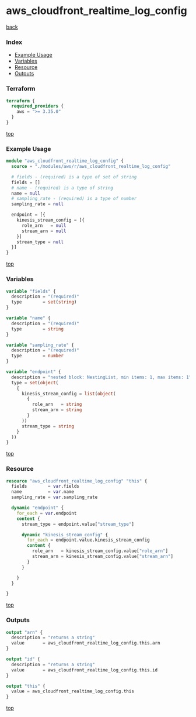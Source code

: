 # aws_cloudfront_realtime_log_config

[back](../aws.md)

### Index

- [Example Usage](#example-usage)
- [Variables](#variables)
- [Resource](#resource)
- [Outputs](#outputs)

### Terraform

```terraform
terraform {
  required_providers {
    aws = ">= 3.35.0"
  }
}
```

[top](#index)

### Example Usage

```terraform
module "aws_cloudfront_realtime_log_config" {
  source = "./modules/aws/r/aws_cloudfront_realtime_log_config"

  # fields - (required) is a type of set of string
  fields = []
  # name - (required) is a type of string
  name = null
  # sampling_rate - (required) is a type of number
  sampling_rate = null

  endpoint = [{
    kinesis_stream_config = [{
      role_arn   = null
      stream_arn = null
    }]
    stream_type = null
  }]
}
```

[top](#index)

### Variables

```terraform
variable "fields" {
  description = "(required)"
  type        = set(string)
}

variable "name" {
  description = "(required)"
  type        = string
}

variable "sampling_rate" {
  description = "(required)"
  type        = number
}

variable "endpoint" {
  description = "nested block: NestingList, min items: 1, max items: 1"
  type = set(object(
    {
      kinesis_stream_config = list(object(
        {
          role_arn   = string
          stream_arn = string
        }
      ))
      stream_type = string
    }
  ))
}
```

[top](#index)

### Resource

```terraform
resource "aws_cloudfront_realtime_log_config" "this" {
  fields        = var.fields
  name          = var.name
  sampling_rate = var.sampling_rate

  dynamic "endpoint" {
    for_each = var.endpoint
    content {
      stream_type = endpoint.value["stream_type"]

      dynamic "kinesis_stream_config" {
        for_each = endpoint.value.kinesis_stream_config
        content {
          role_arn   = kinesis_stream_config.value["role_arn"]
          stream_arn = kinesis_stream_config.value["stream_arn"]
        }
      }

    }
  }

}
```

[top](#index)

### Outputs

```terraform
output "arn" {
  description = "returns a string"
  value       = aws_cloudfront_realtime_log_config.this.arn
}

output "id" {
  description = "returns a string"
  value       = aws_cloudfront_realtime_log_config.this.id
}

output "this" {
  value = aws_cloudfront_realtime_log_config.this
}
```

[top](#index)
